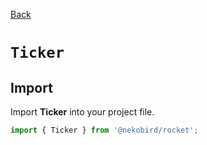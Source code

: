 [Back](./index.md)

# `Ticker`

## Import

Import **Ticker** into your project file.

```typescript
import { Ticker } from '@nekobird/rocket';
```

